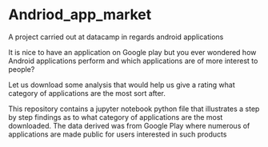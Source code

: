 # Andriod_app_market
A project carried out at datacamp in regards android applications

It is nice to have an application on Google play but you ever wondered how Android applications perform and which applications are of more interest to people?

Let us download some analysis that would help us give a rating what category of applications are the most sort after.

This repository contains a jupyter notebook python file that illustrates a step by step findings as to what category of applications are the most downloaded. The data derived was from Google Play where numerous of applications are made public for users interested in such products
